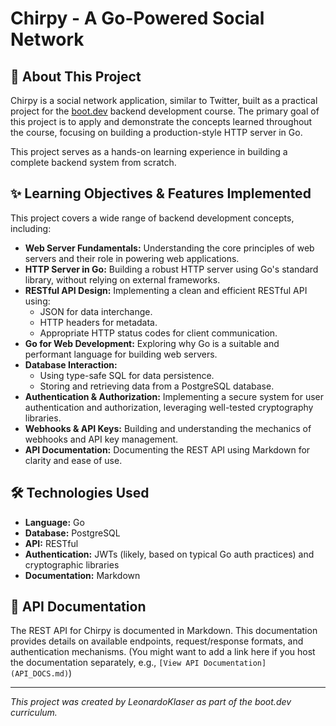 # Chirpy - A Go-Powered Social Network

## 🚀 About This Project

Chirpy is a social network application, similar to Twitter, built as a practical project for the [boot.dev](https://boot.dev) backend development course. The primary goal of this project is to apply and demonstrate the concepts learned throughout the course, focusing on building a production-style HTTP server in Go.

This project serves as a hands-on learning experience in building a complete backend system from scratch.

## ✨ Learning Objectives & Features Implemented

This project covers a wide range of backend development concepts, including:

*   **Web Server Fundamentals:** Understanding the core principles of web servers and their role in powering web applications.
*   **HTTP Server in Go:** Building a robust HTTP server using Go's standard library, without relying on external frameworks.
*   **RESTful API Design:** Implementing a clean and efficient RESTful API using:
    *   JSON for data interchange.
    *   HTTP headers for metadata.
    *   Appropriate HTTP status codes for client communication.
*   **Go for Web Development:** Exploring why Go is a suitable and performant language for building web servers.
*   **Database Interaction:**
    *   Using type-safe SQL for data persistence.
    *   Storing and retrieving data from a PostgreSQL database.
*   **Authentication & Authorization:** Implementing a secure system for user authentication and authorization, leveraging well-tested cryptography libraries.
*   **Webhooks & API Keys:** Building and understanding the mechanics of webhooks and API key management.
*   **API Documentation:** Documenting the REST API using Markdown for clarity and ease of use.

## 🛠️ Technologies Used

*   **Language:** Go
*   **Database:** PostgreSQL
*   **API:** RESTful
*   **Authentication:** JWTs (likely, based on typical Go auth practices) and cryptographic libraries
*   **Documentation:** Markdown

## 📄 API Documentation

The REST API for Chirpy is documented in Markdown. This documentation provides details on available endpoints, request/response formats, and authentication mechanisms. (You might want to add a link here if you host the documentation separately, e.g., `[View API Documentation](API_DOCS.md)`)

---

*This project was created by LeonardoKlaser as part of the boot.dev curriculum.*
